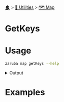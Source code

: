 <!--startTocHeader-->
[🏠](../../README.md) > [🔧 Utilities](../README.md) > [🗺️ Map](README.md)
# GetKeys
<!--endTocHeader-->

# Usage


```bash
zaruba map getKeys --help
```
 
<details>
<summary>Output</summary>
 
```````
Return a jsonStringList containing all keys in a jsonMap

Usage:
  zaruba map getKeys <jsonMap> [flags]

Examples:

> zaruba map getKeys '{"server": "localhost", "port": 3306}' server
["server", "port"]


Flags:
  -h, --help   help for getKeys
```````
</details>


# Examples



<!--startTocSubtopic-->
<!--endTocSubtopic-->